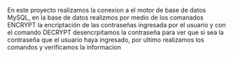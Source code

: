 En este proyecto realizamos la conexion a el motor de base de datos MySQL, en la base de datos realizmos por medio de los comanados ENCRYPT la encriptación de las contraseñas ingresada por el usuario y con el comando DECRYPT desencrpitamos la contraseña para ver que si sea la contraseña que el usuario haya ingresado, por ultimo realizamos los comandos y verificamos la informacion
